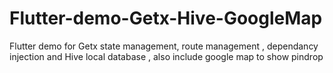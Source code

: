 # Flutter-demo-Getx-Hive-GoogleMap
Flutter demo for Getx state management, route management , dependancy injection and Hive local database , also include google map to show pindrop
